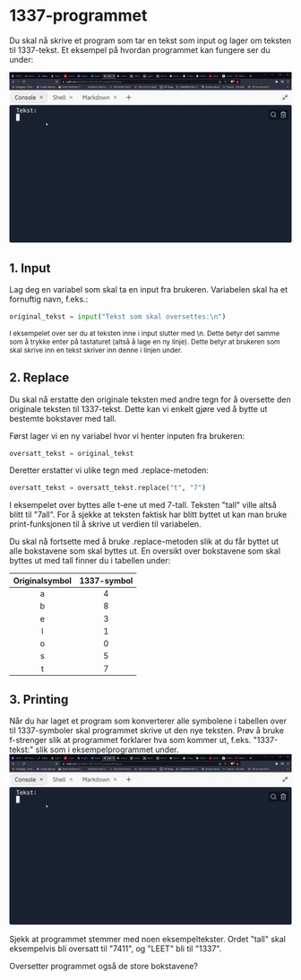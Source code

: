 # 1337-programmet  

Du skal nå skrive et program som tar en tekst som input og lager om teksten til 1337-tekst. Et eksempel på hvordan programmet kan fungere ser du under:

![Alt Text](./1337-program.gif)

  ## 1. Input
Lag deg en variabel som skal ta en input fra brukeren. Variabelen skal ha et fornuftig navn, f.eks.:
```python
original_tekst = input("Tekst som skal oversettes:\n")
```
<p style="font-size:12px">I eksempelet over ser du at teksten inne i input slutter med \n. Dette betyr det samme som å trykke enter på tastaturet (altså å lage en ny linje). Dette betyr at brukeren som skal skrive inn en tekst skriver inn denne i linjen under.</p>

## 2. Replace
Du skal nå erstatte den originale teksten med andre tegn for å oversette den originale teksten til 1337-tekst. Dette kan vi enkelt gjøre ved å bytte ut bestemte bokstaver med tall.

Først lager vi en ny variabel hvor vi henter inputen fra brukeren:
```Python
oversatt_tekst = original_tekst
```
Deretter erstatter vi ulike tegn med .replace-metoden:
```Python
oversatt_tekst = oversatt_tekst.replace("t", "7")
```
I eksempelet over byttes alle t-ene ut med 7-tall. Teksten "tall" ville altså blitt til "7all". For å sjekke at teksten faktisk har blitt byttet ut kan man bruke print-funksjonen til å skrive ut verdien til variabelen.

Du skal nå fortsette med å bruke .replace-metoden slik at du får byttet ut alle bokstavene som skal byttes ut. En oversikt over bokstavene som skal byttes ut med tall finner du i tabellen under:

|Originalsymbol |1337-symbol |
|:---:|:---:|
|a|4|
|b|8|
|e|3|
|l|1|
|o|0|
|s|5|
|t|7|

## 3. Printing
Når du har laget et program som konverterer alle symbolene i tabellen over til 1337-symboler skal programmet skrive ut den nye teksten. Prøv å bruke f-strenger slik at programmet forklarer hva som kommer ut, f.eks. "1337-tekst:" slik som i eksempelprogrammet under.
![Alt Text](./1337-program.gif)

Sjekk at programmet stemmer med noen eksempeltekster. Ordet "tall" skal eksempelvis bli oversatt til "7411", og "LEET" bli til "1337".

Oversetter programmet også de store bokstavene?

